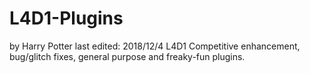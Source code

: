 # L4D1-Plugins
by Harry Potter
last edited: 2018/12/4
L4D1 Competitive enhancement, bug/glitch fixes, general purpose and freaky-fun plugins.
